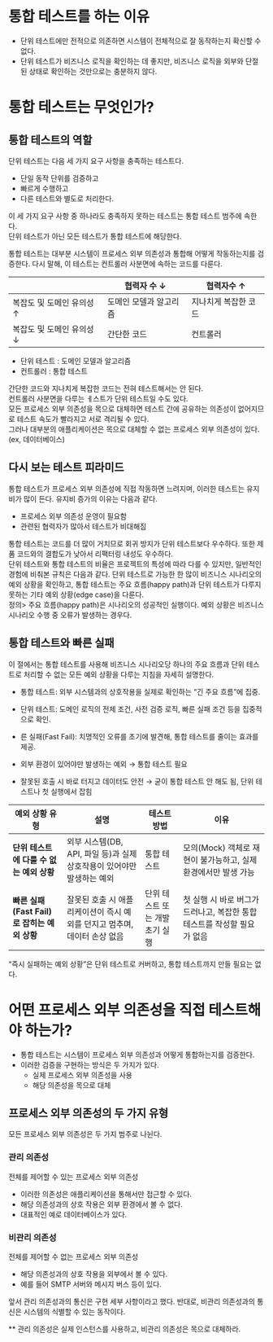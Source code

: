 # 통합 테스트를 하는 이유

- 단위 테스트에만 전적으로 의존하면 시스템이 전체적으로 잘 동작하는지 확신할 수 없다.
- 단위 테스트가 비즈니스 로직을 확인하는 데 좋지만, 비즈니스 로직을 외부와 단절된 상태로 확인하는 것만으로는 충분하지 않다.

# 통합 테스트는 무엇인가?

## 통합 테스트의 역할

단위 테스트는 다음 세 가지 요구 사항을 충족하는 테스트다.

- 단일 동작 단위를 검증하고
- 빠르게 수행하고
- 다른 테스트와 별도로 처리한다.

이 세 가지 요구 사항 중 하나라도 충족하지 못하는 테스트는 통합 테스트 범주에 속한다.  
단위 테스트가 아닌 모든 테스트가 통합 테스트에 해당한다.

통합 테스트는 대부분 시스템이 프로세스 외부 의존성과 통합해 어떻게 작동하는지를 검증한다. 다시 말해, 이 테스트는 컨트롤러 사분면에 속하는 코드를 다룬다.

|                 | 협력자 수 ↓      | 협력자수 ↑      |
|-----------------|--------------|-------------|
| 복잡도 및 도메인 유의성 ↑ | 도메인 모델과 알고리즘 | 지나치게 복잡한 코드 |
| 복잡도 및 도메인 유의성 ↓ | 간단한 코드       | 컨트롤러        |

- 단위 테스트 : 도메인 모델과 알고리즘
- 컨트롤러 : 통합 테스트

간단한 코드와 지나치게 복잡한 코드는 전혀 테스트해서는 안 된다.  
컨트롤러 사분면을 다루는 ㅔ스트가 단위 테스트일 수도 있다.  
모든 프로세스 외부 의존성을 목으로 대체하면 테스트 간에 공유하는 의존성이 없어지므로 테스트 속도가 빨라지고 서로 격리될 수 있다.  
그러나 대부분의 애플리케이션은 목으로 대체할 수 없는 프로세스 외부 의존성이 있다. (ex, 데이터베이스)

## 다시 보는 테스트 피라미드

통합 테스트가 프로세스 외부 의존성에 직접 작동하면 느려지며, 이러한 테스트는 유지비가 많이 든다. 유지비 증가의 이유는 다음과 같다.

- 프로세스 외부 의존성 운영이 필요함
- 관련된 협력자가 많아서 테스트가 비대해짐

통합 테스트는 코드를 더 많이 거치므로 회귀 방지가 단위 테스트보다 우수하다. 또한 제품 코드와의 결합도가 낮아서 리팩터링 내성도 우수하다.  
단위 테스트와 통합 테스트의 비율은 프로젝트의 특성에 따라 다를 수 있지만, 일반적인 경험에 비춰본 규칙은 다음과 같다. 단위 테스트로 가능한 한 많이 비즈니스 시나리오의 예외 상황을 확인하고, 통합 테스트는 주요 흐름(happy path)과 단위 테스트가 다루지 못하는 기타 예외 상황(edge case)을 다룬다.  
정의> 주요 흐름(happy path)은 시나리오의 성공적인 실행이다. 예외 상황은 비즈니스 시나리오 수행 중 오류가 발생하는 경우다.

## 통합 테스트와 빠른 실패

이 절에서는 통합 테스트를 사용해 비즈니스 시나리오당 하나의 주요 흐름과 단위 테스트로 처리할 수 없는 모든 예외 상황을 다루는 지침을 자세히 설명한다.

- 통합 테스트: 외부 시스템과의 상호작용을 실제로 확인하는 “긴 주요 흐름”에 집중.
- 단위 테스트: 도메인 로직의 전제 조건, 사전 검증 로직, 빠른 실패 조건 등을 집중적으로 확인.
- 른 실패(Fast Fail): 치명적인 오류를 초기에 발견해, 통합 테스트를 줄이는 효과를 제공.

- 외부 환경이 있어야만 발생하는 예외 → 통합 테스트 필요
- 잘못된 호출 시 바로 터지고 데이터도 안전 → 굳이 통합 테스트 안 해도 됨, 단위 테스트나 첫 실행에서 잡힘

| 예외 상황 유형                        | 설명                                           | 테스트 방법             | 이유                                         |
|---------------------------------|----------------------------------------------|--------------------|--------------------------------------------|
| **단위 테스트에 다룰 수 없는 예외 상황**       | 외부 시스템(DB, API, 파일 등)과 실제 상호작용이 있어야만 발생하는 예외 | 통합 테스트             | 모의(Mock) 객체로 재현이 불가능하고, 실제 환경에서만 발생 가능     |
| **빠른 실패(Fast Fail)로 잡히는 예외 상황** | 잘못된 호출 시 애플리케이션이 즉시 예외를 던지고 멈추며, 데이터 손상 없음   | 단위 테스트 또는 개발 초기 실행 | 첫 실행 시 바로 버그가 드러나고, 복잡한 통합 테스트를 작성할 필요가 없음 |

“즉시 실패하는 예외 상황”은 단위 테스트로 커버하고, 통합 테스트까지 만들 필요는 없다.

# 어떤 프로세스 외부 의존성을 직접 테스트해야 하는가?

- 통합 테스트는 시스템이 프로세스 외부 의존성과 어떻게 통합하는지를 검증한다.
- 이러한 검증을 구현하는 방식은 두 가지가 있다.
  - 실제 프로세스 외부 의존성을 사용
  - 해당 의존성을 목으로 대체

## 프로세스 외부 의존성의 두 가지 유형

모든 프로세스 외부 의존성은 두 가지 범주로 나뉜다.

### 관리 의존성

전체를 제어할 수 있는 프로세스 외부 의존성

- 이러한 의존성은 애플리케이션을 통해서만 접근할 수 있다.
- 해당 의존성과의 상호 작용은 외부 환경에서 볼 수 없다.
- 대표적인 예로 데이터베이스가 있다.

### 비관리 의존성

전체를 제어할 수 없는 프로세스 외부 의존성

- 해당 의존성과의 상호 작용을 외부에서 볼 수 있다.
- 예를 들어 SMTP 서버와 메시지 버스 등이 있다.

앞서 관리 의존성과의 통신은 구현 세부 사항이라고 했다.
반대로, 비관리 의존성과의 통신은 시스템의 식별할 수 있는 동작이다.

** 관리 의존성은 실제 인스턴스를 사용하고, 비관리 의존성은 목으로 대체하라.


